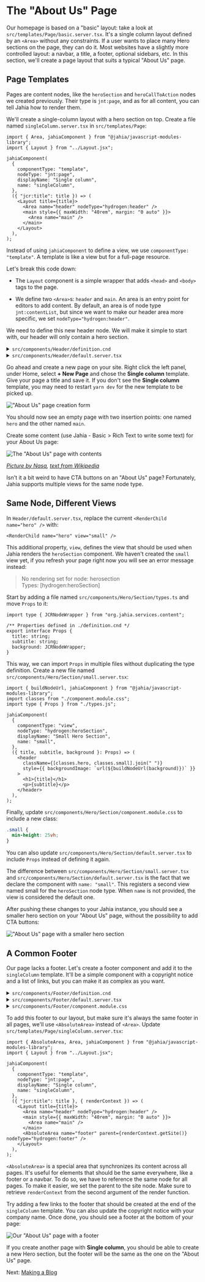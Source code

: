 # The "About Us" Page

Our homepage is based on a "basic" layout: take a look at `src/templates/Page/basic.server.tsx`. It's a single column layout defined by an `<Area>` without any constraints. If a user wants to place many Hero sections on the page, they can do it. Most websites have a slightly more controlled layout: a navbar, a title, a footer, optional sidebars, etc. In this section, we'll create a page layout that suits a typical "About Us" page.

## Page Templates

Pages are content nodes, like the `heroSection` and `heroCallToAction` nodes we created previously. Their type is `jnt:page`, and as for all content, you can tell Jahia how to render them.

We'll create a single-column layout with a hero section on top. Create a file named `singleColumn.server.tsx` in `src/templates/Page`:

```tsx
import { Area, jahiaComponent } from "@jahia/javascript-modules-library";
import { Layout } from "../Layout.jsx";

jahiaComponent(
  {
    componentType: "template",
    nodeType: "jnt:page",
    displayName: "Single column",
    name: "singleColumn",
  },
  ({ "jcr:title": title }) => (
    <Layout title={title}>
      <Area name="header" nodeType="hydrogen:header" />
      <main style={{ maxWidth: "40rem", margin: "0 auto" }}>
        <Area name="main" />
      </main>
    </Layout>
  ),
);
```

Instead of using `jahiaComponent` to define a view, we use `componentType: "template"`. A template is like a view but for a full-page resource.

Let's break this code down:

- The `Layout` component is a simple wrapper that adds `<head>` and `<body>` tags to the page.

- We define two `<Area>`s: `header` and `main`. An area is an entry point for editors to add content. By default, an area is of node type `jnt:contentList`, but since we want to make our header area more specific, we set `nodeType="hydrogen:header"`.

We need to define this new header node. We will make it simple to start with, our header will only contain a hero section.

<details>
<summary><code>src/components/Header/definition.cnd</code></summary>

```cnd
[hydrogen:header] > jnt:content
 + hero (hydrogen:heroSection)
```

We don't extend `hydrogenmix:component` because we don't want to make this component available to users. It's a technical node that will contain a single `heroSection`.

</details>
<details>
<summary><code>src/components/Header/default.server.tsx</code></summary>

```tsx
import { jahiaComponent, RenderChild } from "@jahia/javascript-modules-library";

jahiaComponent(
  {
    componentType: "view",
    nodeType: "hydrogen:header",
  },
  () => <RenderChild name="hero" />,
);
```

</details>

Go ahead and create a new page on your site. Right click the left panel, under Home, select **+ New Page** and chose the **Single column** template. Give your page a title and save it. If you don't see the **Single column** template, you may need to restart `yarn dev` for the new template to be picked up.

!["About Us" page creation form](create-about-page.png)

You should now see an empty page with two insertion points: one named `hero` and the other named `main`.

Create some content (use Jahia - Basic > Rich Text to write some text) for your About Us page:

![The "About Us" page with contents](about-us-big-hero.png)

_[Picture by Nasa](https://unsplash.com/photos/photo-of-outer-space-Q1p7bh3SHj8), [text from Wikipedia](https://en.wikipedia.org/w/index.php?title=Hydrogen&oldid=1279844492)_

Isn't it a bit weird to have CTA buttons on an "About Us" page? Fortunately, Jahia supports multiple views for the same node type.

## Same Node, Different Views

In `Header/default.server.tsx`, replace the current `<RenderChild name="hero" />` with:

```tsx
<RenderChild name="hero" view="small" />
```

This additional property, `view`, defines the view that should be used when Jahia renders the `heroSection` component. We haven't created the `small` view yet, if you refresh your page right now you will see an error message instead:

> No rendering set for node: herosection<br/>
> Types: [hydrogen:heroSection]

Start by adding a file named `src/components/Hero/Section/types.ts` and move `Props` to it:

```tsx
import type { JCRNodeWrapper } from "org.jahia.services.content";

/** Properties defined in ./definition.cnd */
export interface Props {
  title: string;
  subtitle: string;
  background: JCRNodeWrapper;
}
```

This way, we can import `Props` in multiple files without duplicating the type definition. Create a new file named `src/components/Hero/Section/small.server.tsx`:

```tsx
import { buildNodeUrl, jahiaComponent } from "@jahia/javascript-modules-library";
import classes from "./component.module.css";
import type { Props } from "./types.js";

jahiaComponent(
  {
    componentType: "view",
    nodeType: "hydrogen:heroSection",
    displayName: "Small Hero Section",
    name: "small",
  },
  ({ title, subtitle, background }: Props) => (
    <header
      className={[classes.hero, classes.small].join(" ")}
      style={{ backgroundImage: `url(${buildNodeUrl(background)})` }}
    >
      <h1>{title}</h1>
      <p>{subtitle}</p>
    </header>
  ),
);
```

Finally, update `src/components/Hero/Section/component.module.css` to include a new class:

```css
.small {
  min-height: 25vh;
}
```

You can also update `src/components/Hero/Section/default.server.tsx` to include `Props` instead of defining it again.

The difference between `src/components/Hero/Section/small.server.tsx` and `src/components/Hero/Section/default.server.tsx` is the fact that we declare the component with `name: "small"`. This registers a second view named small for the `heroSection` node type. When `name` is not provided, the view is considered the default one.

After pushing these changes to your Jahia instance, you should see a smaller hero section on your "About Us" page, without the possibility to add CTA buttons:

!["About Us" page with a smaller hero section](about-us-small-hero.png)

## A Common Footer

Our page lacks a footer. Let's create a footer component and add it to the `singleColumn` template. It'll be a simple component with a copyright notice and a list of links, but you can make it as complex as you want.

<details>
<summary><code>src/components/Footer/definition.cnd</code></summary>

```cnd
[hydrogen:footer] > jnt:content, hydrogenmix:component orderable
 - notice (string) = '' i18n autocreated
 + * (jmix:link)
```

We use `autocreated` with an empty string as the default value so that Jahia can create the node without user input. We also use `orderable` to allow users to reorder the links.

</details>

<details>
<summary><code>src/components/Footer/default.server.tsx</code></summary>

```tsx
import { jahiaComponent, RenderChildren } from "@jahia/javascript-modules-library";
import classes from "./component.module.css";

interface Props {
  notice: string;
}

jahiaComponent(
  {
    componentType: "view",
    nodeType: "hydrogen:footer",
    displayName: "Default Footer",
  },
  ({ notice }: Props, { renderContext }) => {
    return (
      <footer className={classes.footer}>
        {/* In edition mode, links are piled up to make edition easier */}
        <nav style={{ flexDirection: renderContext.isEditMode() ? "column" : "row" }}>
          <RenderChildren />
        </nav>
        <p>
          © {new Date().getFullYear()} {notice}
        </p>
      </footer>
    );
  },
);
```

</details>

<details>
<summary><code>src/components/Footer/component.module.css</code></summary>

```css
.footer {
  padding: 4rem 1rem;
  color: #fff;
  background: linear-gradient(to bottom, #024, #000);

  > nav {
    display: flex;
    justify-content: center;
    gap: 1rem;
    margin-block: 1rem;
  }

  > p {
    text-align: center;
  }

  a {
    color: inherit;
  }
}
```

</details>

To add this footer to our layout, but make sure it's always the same footer in all pages, we'll use `<AbsoluteArea>` instead of `<Area>`. Update `src/templates/Page/singleColumn.server.tsx`:

```tsx
import { AbsoluteArea, Area, jahiaComponent } from "@jahia/javascript-modules-library";
import { Layout } from "../Layout.jsx";

jahiaComponent(
  {
    componentType: "template",
    nodeType: "jnt:page",
    displayName: "Single column",
    name: "singleColumn",
  },
  ({ "jcr:title": title }, { renderContext }) => (
    <Layout title={title}>
      <Area name="header" nodeType="hydrogen:header" />
      <main style={{ maxWidth: "40rem", margin: "0 auto" }}>
        <Area name="main" />
      </main>
      <AbsoluteArea name="footer" parent={renderContext.getSite()} nodeType="hydrogen:footer" />
    </Layout>
  ),
);
```

`<AbsoluteArea>` is a special area that synchronizes its content across all pages. It's useful for elements that should be the same everywhere, like a footer or a navbar. To do so, we have to reference the same node for all pages. To make it easier, we set the parent to the site node. Make sure to retrieve `renderContext` from the second argument of the render function.

Try adding a few links to the footer that should be created at the end of the `singleColumn` template. You can also update the copyright notice with your company name. Once done, you should see a footer at the bottom of your page:

![Our "About Us" page with a footer](footer.png)

If you create another page with **Single column**, you should be able to create a new Hero section, but the footer will be the same as the one on the "About Us" page.

Next: [Making a Blog](../4-making-a-blog/)
